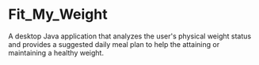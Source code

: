 # Fit_My_Weight
A desktop Java application that analyzes the user's physical weight status and provides a suggested daily meal plan to help the attaining or maintaining a healthy weight.
